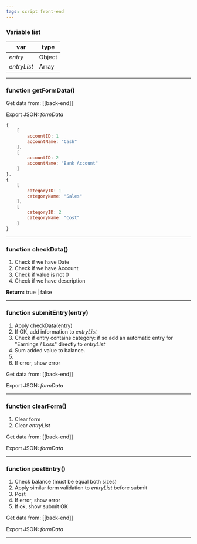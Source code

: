 ```yaml
---
tags: script front-end
---
```

### Variable list
var | type
--- | ---
*entry* | Object
*entryList* | Array

---
### function getFormData()

Get data from: [[back-end]]

Export JSON: *formData*

```js
{
	[
		accountID: 1
		accountName: "Cash"
	],
	[
		accountID: 2
		accountName: "Bank Account"
	]
},
{
	[
		categoryID: 1
		categoryName: "Sales"
	],
	[
		categoryID: 2
		categoryName: "Cost"
	]
}
```

---
### function checkData()

1. Check if we have Date
2. Check if we have Account
3. Check if value is not 0
4. Check if we have description

**Return:** true | false

---
### function submitEntry(entry)

1. Apply checkData(entry)
2. If OK, add information to *entryList*
3. Check if entry contains category: if so add an automatic entry for "Earnings / Loss" directly to *entryList*
5. Sum added value to balance.
6. 
7. If error, show error


Get data from: [[back-end]]

Export JSON: *formData*

---
### function clearForm()

1. Clear form
2. Clear *entryList*

Get data from: [[back-end]]

Export JSON: *formData*

---
### function postEntry()

1. Check balance (must be equal both sizes)
2. Apply similar form validation to *entryList* before submit
3. Post
4. If error, show error
5. If ok, show submit OK

Get data from: [[back-end]]

Export JSON: *formData*

---
